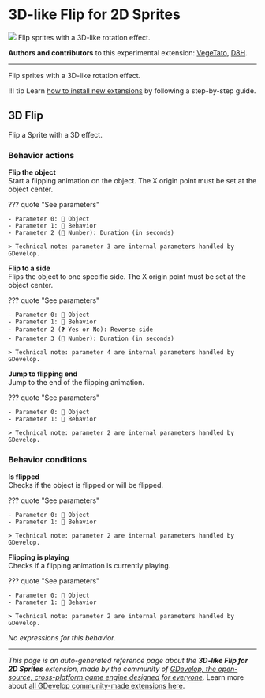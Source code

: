 # 3D-like Flip for 2D Sprites

<img src="https://resources.gdevelop-app.com/assets/Icons/flip-horizontal.svg" class="extension-icon"></img>
Flip sprites with a 3D-like rotation effect.

**Authors and contributors** to this experimental extension: [VegeTato](https://gd.games/VegeTato), [D8H](https://gd.games/D8H).

---

Flip sprites with a 3D-like rotation effect.

!!! tip
    Learn [how to install new extensions](/gdevelop5/extensions/search) by following a step-by-step guide.



## 3D Flip 

Flip a Sprite with a 3D effect. 

### Behavior actions

**Flip the object**  
Start a flipping animation on the object. The X origin point must be set at the object center.

??? quote "See parameters"

    - Parameter 0: 👾 Object
    - Parameter 1: 🧩 Behavior
    - Parameter 2 (🔢 Number): Duration (in seconds)

    > Technical note: parameter 3 are internal parameters handled by GDevelop.

**Flip to a side**  
Flips the object to one specific side. The X origin point must be set at the object center.

??? quote "See parameters"

    - Parameter 0: 👾 Object
    - Parameter 1: 🧩 Behavior
    - Parameter 2 (❓ Yes or No): Reverse side
    - Parameter 3 (🔢 Number): Duration (in seconds)

    > Technical note: parameter 4 are internal parameters handled by GDevelop.

**Jump to flipping end**  
Jump to the end of the flipping animation.

??? quote "See parameters"

    - Parameter 0: 👾 Object
    - Parameter 1: 🧩 Behavior

    > Technical note: parameter 2 are internal parameters handled by GDevelop.

### Behavior conditions

**Is flipped**  
Checks if the object is flipped or will be flipped.

??? quote "See parameters"

    - Parameter 0: 👾 Object
    - Parameter 1: 🧩 Behavior

    > Technical note: parameter 2 are internal parameters handled by GDevelop.

**Flipping is playing**  
Checks if a flipping animation is currently playing.

??? quote "See parameters"

    - Parameter 0: 👾 Object
    - Parameter 1: 🧩 Behavior

    > Technical note: parameter 2 are internal parameters handled by GDevelop.

_No expressions for this behavior._



---

*This page is an auto-generated reference page about the **3D-like Flip for 2D Sprites** extension, made by the community of [GDevelop, the open-source, cross-platform game engine designed for everyone](https://gdevelop.io/).* Learn more about [all GDevelop community-made extensions here](/gdevelop5/extensions).